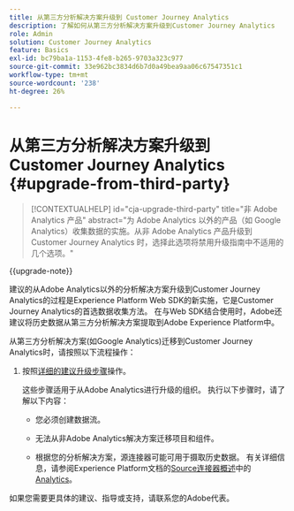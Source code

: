 ```yaml
---
title: 从第三方分析解决方案升级到 Customer Journey Analytics
description: 了解如何从第三方分析解决方案升级到Customer Journey Analytics
role: Admin
solution: Customer Journey Analytics
feature: Basics
exl-id: bc79ba1a-1153-4fe8-b265-9703a323c977
source-git-commit: 33e962bc3834d6b7d0a49bea9aa06c67547351c1
workflow-type: tm+mt
source-wordcount: '238'
ht-degree: 26%

---
```


# 从第三方分析解决方案升级到 Customer Journey Analytics {#upgrade-from-third-party}

<!-- markdownlint-disable MD034 -->

>[!CONTEXTUALHELP]
>id="cja-upgrade-third-party"
>title="非 Adobe Analytics 产品"
>abstract="为 Adobe Analytics 以外的产品（如 Google Analytics）收集数据的实施。从非 Adobe Analytics 产品升级到 Customer Journey Analytics 时，选择此选项将禁用升级指南中不适用的几个选项。"

<!-- markdownlint-enable MD034 -->

{{upgrade-note}}

建议的从Adobe Analytics以外的分析解决方案升级到Customer Journey Analytics的过程是Experience Platform Web SDK的新实施，它是Customer Journey Analytics的首选数据收集方法。 在与Web SDK结合使用时，Adobe还建议将历史数据从第三方分析解决方案提取到Adobe Experience Platform中。

<!-- After you have enough historical data using the Experience Platform Web SDK and you have fully transitioned to Customer Journey Analytics, the Analytics source connector can be turned off and the Web SDK can be used exclusively. -->

从第三方分析解决方案(如Google Analytics)迁移到Customer Journey Analytics时，请按照以下流程操作：

1. 按照[详细的建议升级步骤](/help/getting-started/cja-upgrade/cja-upgrade-recommendations.md#detailed-recommended-upgrade-steps)操作。

   这些步骤适用于从Adobe Analytics进行升级的组织。 执行以下步骤时，请了解以下内容：

   * 您必须创建数据流。

   * 无法从非Adobe Analytics解决方案迁移项目和组件。

   * 根据您的分析解决方案，源连接器可能可用于摄取历史数据。 有关详细信息，请参阅Experience Platform文档的[Source连接器概述](https://experienceleague.adobe.com/en/docs/experience-platform/sources/home)中的[Analytics](https://experienceleague.adobe.com/en/docs/experience-platform/sources/home#analytics)。


如果您需要更具体的建议、指导或支持，请联系您的Adobe代表。

